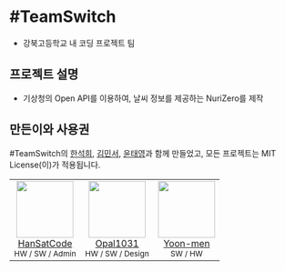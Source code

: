 # #TeamSwitch
- 강북고등학교 내 코딩 프로젝트 팀

## 프로젝트 설명
- 기상청의 Open API를 이용하여, 날씨 정보를 제공하는 NuriZero를 제작

## 만든이와 사용권
#TeamSwitch의 [한석희](https://github.com/HanSatCode), [김민서](https://github.com/Opal1031), [윤태영](https://github.com/Yoon-men)과 함께 만들었고, 모든 프로젝트는 MIT License(이)가 적용됩니다.

<table>
  <tbody>
    <tr>
      <td align="center"><a href="https://github.com/HanSatCode"><img src="https://avatars.githubusercontent.com/u/50666621?v=4" width="100px;"/><br/>HanSatCode</a><br/><sub>HW / SW / Admin</sub></td>
      <td align="center"><a href="https://github.com/Opal1031"><img src="https://avatars.githubusercontent.com/u/94348211?v=4" width="100px;"/><br/>Opal1031</a><br/><sub>HW / SW / Design</sub></td>
      <td align="center"><a href="https://github.com/Yoon-men"><img src="https://avatars.githubusercontent.com/u/64591335?v=4" width="100px;"/><br/>Yoon-men</a><br/><sub>SW / HW</sub></td>
    </tr>
  </tbody>
</table>